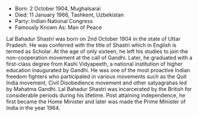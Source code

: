 * Born: 2 October 1904, Mughalsarai
* Died: 11 January 1966, Tashkent, Uzbekistan
* Party: Indian National Congress
* Famously Known As: Man of Peace

Lal Bahadur Shastri was born on 2nd October 1904 in the state of Uttar Pradesh. He was conferred with the title of Shastri which in English is termed as Scholar. At the age of only sixteen, he left his studies to join the non-cooperation movement at the call of Gandhi. Later, he graduated with a first-class degree from Kashi Vidyapeeth, a national institution of higher education inaugurated by Gandhi. He was one of the most proactive Indian freedom fighters who participated in various movements such as the Quit India movement, Civil Disobedience movement and other satyagrahas led by Mahatma Gandhi. Lal Bahadur Shastri was incarcerated by the British for considerable periods during his lifetime. Post attaining independence, he first became the Home Minister and later was made the Prime Minister of India in the year 1964.
